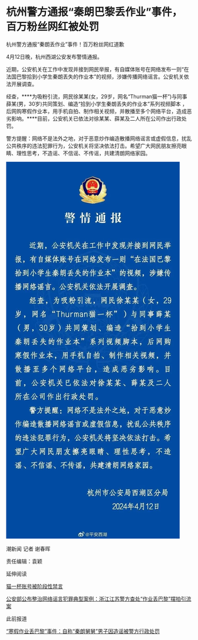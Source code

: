 # 杭州警方通报“秦朗巴黎丢作业”事件，百万粉丝网红被处罚

杭州警方通报“秦朗丢作业”事件！百万粉丝网红道歉

4月12日晚，杭州西湖公安发布警情通报。

近期，公安机关在工作中发现并接到网民举报，有自媒体账号在网络发布一则“在法国巴黎拾到小学生秦朗丢失的作业本”的视频，涉嫌传播网络谣言。公安机关依法开展调查。

经查，****为吸粉引流，网民徐某某(女，29岁，网名“Thurman猫一杯”)与同事薛某(男，30岁)共同策划、编造“拾到小学生秦朗丢失的作业本”系列视频脚本
，后网购寒假作业本，用手机自拍、制作相关视频，并散播至多个网络平台，造成恶劣影响。****目前，公安机关已依法对徐某某、薛某及二人所在公司作出行政处罚。

警方提醒：网络不是法外之地，对于恶意炒作编造散播网络谣言或虚假信息，扰乱公共秩序的违法犯罪行为，公安机关将坚决依法打击。希望广大网民朋友擦亮眼睛、理性思考，不造谣、不信谣、不传谣，共建清朗网络家园。

![4b4c4aeac719e2d679131431727df83b.jpg](https://raw.githubusercontent.com/qqhsx/qqnews_image/main/2024/04/12/杭州警方通报“秦朗巴黎丢作业”事件，百万粉丝网红被处罚/4b4c4aeac719e2d679131431727df83b.jpg)

潮新闻 记者 谢春晖

责任编辑：袁颖

延伸阅读

[猫一杯账号被阶段性禁言](https://news.qq.com/rain/a/20240412A08YKR00)

[公安部公布整治网络谣言犯罪典型案例：浙江江苏警方查处“作业丢巴黎”摆拍引流案](https://news.qq.com/rain/a/20240412A08S1900)

此前报道

[“寒假作业丢巴黎”事件：自称“秦朗舅舅”男子因造谣被警方行政处罚](https://news.qq.com/rain/a/20240407A03M2J00)

